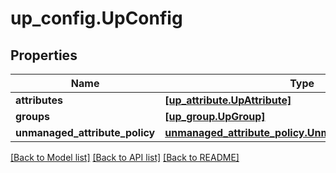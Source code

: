 # up_config.UpConfig

## Properties
Name | Type | Description | Notes
------------ | ------------- | ------------- | -------------
**attributes** | [**[up_attribute.UpAttribute]**](UpAttribute.md) |  | [optional] 
**groups** | [**[up_group.UpGroup]**](UpGroup.md) |  | [optional] 
**unmanaged_attribute_policy** | [**unmanaged_attribute_policy.UnmanagedAttributePolicy**](UnmanagedAttributePolicy.md) |  | [optional] 

[[Back to Model list]](../README.md#documentation-for-models) [[Back to API list]](../README.md#documentation-for-api-endpoints) [[Back to README]](../README.md)


